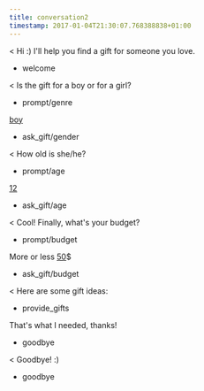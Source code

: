 ```yaml
---
title: conversation2
timestamp: 2017-01-04T21:30:07.768388838+01:00
---
```


< Hi :) I'll help you find a gift for someone you love.
* welcome

< Is the gift for a boy or for a girl?
* prompt/genre

[boy](genre)
* ask_gift/gender

< How old is she/he?
* prompt/age

[12](age)
* ask_gift/age

< Cool! Finally, what's your budget?
* prompt/budget

More or less [50](budget)$
* ask_gift/budget

< Here are some gift ideas:
* provide_gifts

That's what I needed, thanks!
* goodbye

< Goodbye! :)
* goodbye
